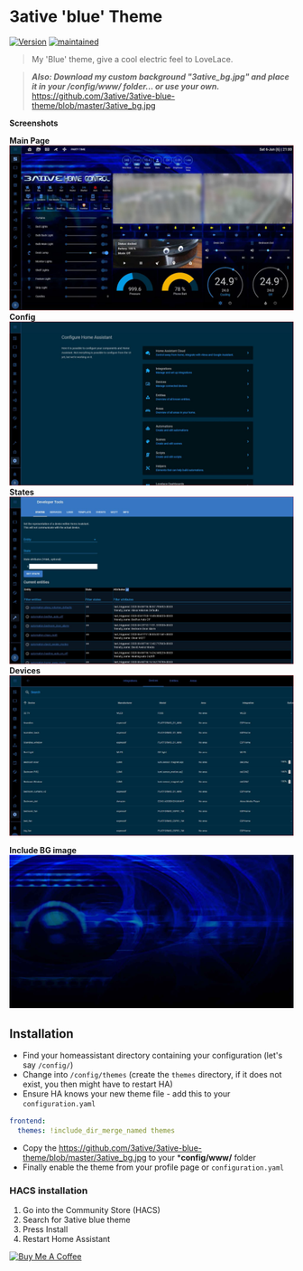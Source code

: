 # 3ative 'blue' Theme

[![Version](https://img.shields.io/badge/version-0.0.1-green.svg?style=flat-square&labelColor=2ea9f4&color=1473ae)](#) [![maintained](https://img.shields.io/maintenance/yes/2020.svg?style=flat-square&labelColor=2ea9f4&color=1473ae)](#)

> My 'Blue' theme, give a cool electric feel to LoveLace.

> ***Also: Download my custom background "3ative_bg.jpg" and place it in your **/config/www/** folder... or use your own.***
https://github.com/3ative/3ative-blue-theme/blob/master/3ative_bg.jpg

**Screenshots**

**Main Page**
![1](https://github.com/3ative/3ative-blue-theme/blob/master/screenshots/01-front.JPG)
**Config**
![2](https://github.com/3ative/3ative-blue-theme/blob/master/screenshots/02%20config.JPG)
**States**
![3](https://github.com/3ative/3ative-blue-theme/blob/master/screenshots/03%20States.JPG)
**Devices**
![4](https://github.com/3ative/3ative-blue-theme/blob/master/screenshots/04%20devices.JPG)

**Include BG image**
![5](https://github.com/3ative/3ative-blue-theme/blob/master/3ative_bg.jpg)

## Installation

* Find your homeassistant directory containing your configuration (let's say `/config/`)
* Change into `/config/themes` (create the `themes` directory, if it does not exist, you then might have to restart HA)
* Ensure HA knows your new theme file - add this to your `configuration.yaml`
``` yaml
frontend:
  themes: !include_dir_merge_named themes
```
* Copy the https://github.com/3ative/3ative-blue-theme/blob/master/3ative_bg.jpg to your ***config/www/** folder
* Finally enable the theme from your profile page or `configuration.yaml`

### HACS installation
1. Go into the Community Store (HACS)
2. Search for 3ative blue theme
3. Press Install
4. Restart Home Assistant

<a href="https://www.buymeacoffee.com/3ative" target="_blank"><img src="https://cdn.buymeacoffee.com/buttons/default-blue.png" alt="Buy Me A Coffee" style="height: 51px !important;width: 217px !important;" ></a>
